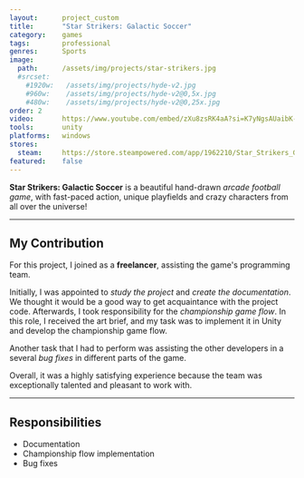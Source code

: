 ```yaml
---
layout:      project_custom
title:       "Star Strikers: Galactic Soccer"
category:    games
tags:        professional
genres:      Sports
image:
  path:      /assets/img/projects/star-strikers.jpg
  #srcset:
    #1920w:   /assets/img/projects/hyde-v2.jpg
    #960w:    /assets/img/projects/hyde-v2@0,5x.jpg
    #480w:    /assets/img/projects/hyde-v2@0,25x.jpg
order: 2
video:       https://www.youtube.com/embed/zXu8zsRK4aA?si=K7yNgsAUaibK-5i1
tools:       unity
platforms:   windows
stores:
  steam:     https://store.steampowered.com/app/1962210/Star_Strikers_Galactic_Soccer/
featured:    false
---
```

<!-- This is commented out. -->

**Star Strikers: Galactic Soccer** is a beautiful hand-drawn *arcade football game*, with fast-paced action, unique playfields and crazy characters from all over the universe!

***

## My Contribution
For this project, I joined as a **freelancer**, assisting the game's programming team.

Initially, I was appointed to *study the project* and *create the documentation*. We thought it would be a good way to get acquaintance with the project code.
Afterwards, I took responsibility for the *championship game flow*. In this role, I received the art brief, and my task was to 
implement it in Unity and develop the championship game flow.

Another task that I had to perform was assisting the other developers in a several *bug fixes* in different parts of the game.

Overall, it was a highly satisfying experience because the team was exceptionally talented and pleasant to work with.

***

## Responsibilities
- Documentation
- Championship flow implementation
- Bug fixes